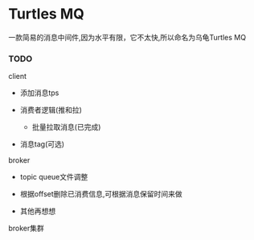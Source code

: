 # Turtles MQ

一款简易的消息中间件,因为水平有限，它不太快,所以命名为乌龟Turtles MQ

### TODO

client

- 添加消息tps


- 消费者逻辑(推和拉)

    - 批量拉取消息(已完成)


- 消息tag(可选)

broker

- topic queue文件调整

- 根据offset删除已消费信息,可根据消息保留时间来做

- 其他再想想

broker集群